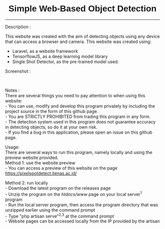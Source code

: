 <h1 style="text-align:center"><span style="font-family:Arial,Helvetica,sans-serif"><strong>Simple Web-Based Object Detection</strong></span></h1>

<hr />
<p>Description :</p>

<p>This website was created with the aim of detecting objects using any device that can access a browser and camera. This website was created using:</p>

<ul>
	<li>Laravel, as a website framework</li>
	<li>TensorflowJS, as a deep learning model library</li>
	<li>Single Shot Detector, as the pre-trained model used.</li>
</ul>

<p>Screenshot :</p>

<p>&nbsp;</p>

<p>Notes :<br />
There are several things you need to pay attention to when using this website:<br />
- You can use, modify and develop this program privately by including the project source in the form of this github page.<br />
- You are STRICTLY PROHIBITED from trading this program in any form.<br />
- The detection system used in this program does not guarantee accuracy in detecting objects, so do it at your own risk.<br />
- If you find a bug in this application, please open an issue on this github page.</p>

<p>Usage:<br />
There are several ways to run this program, namely locally and using the preview website provided.<br />
Method 1: use the website preview<br />
- You can access a preview of this website on the page <a href="https://pixelspotdetect.itenas.ac.id/" target="_blank">https://pixelspotdetect.itenas.ac.id/</a></p>

<p>Method 2: run locally<br />
- Download the latest program on the releases page<br />
- Unzip the program on the <em>htdocs/www</em> page on your local server<sup>1</sup> program<br />
- Run the local server program, then access the program directory that was unzipped earlier using the command prompt<br />
- Type &quot;php artisan serve&quot;<sup>2,3</sup>&nbsp;at the command prompt<br />
- Website pages can be accessed locally from the IP provided by the artisan</p>

